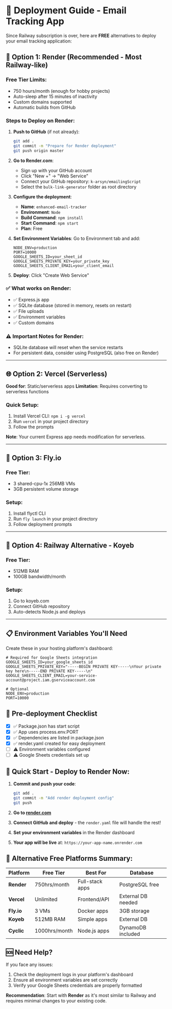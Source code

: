 # 🚀 Deployment Guide - Email Tracking App

Since Railway subscription is over, here are **FREE** alternatives to deploy your email tracking application:

## 🌟 Option 1: Render (Recommended - Most Railway-like)

### Free Tier Limits:
- 750 hours/month (enough for hobby projects)
- Auto-sleep after 15 minutes of inactivity
- Custom domains supported
- Automatic builds from GitHub

### Steps to Deploy on Render:

1. **Push to GitHub** (if not already):
   ```bash
   git add .
   git commit -m "Prepare for Render deployment"
   git push origin master
   ```

2. **Go to Render.com**:
   - Sign up with your GitHub account
   - Click "New +" → "Web Service"
   - Connect your GitHub repository: `k-arsyn/emailingScript`
   - Select the `bulk-link-generator` folder as root directory

3. **Configure the deployment**:
   - **Name**: `enhanced-email-tracker`
   - **Environment**: `Node`
   - **Build Command**: `npm install`
   - **Start Command**: `npm start`
   - **Plan**: Free

4. **Set Environment Variables**:
   Go to Environment tab and add:
   ```
   NODE_ENV=production
   PORT=10000
   GOOGLE_SHEETS_ID=your_sheet_id
   GOOGLE_SHEETS_PRIVATE_KEY=your_private_key
   GOOGLE_SHEETS_CLIENT_EMAIL=your_client_email
   ```

5. **Deploy**: Click "Create Web Service"

### ✅ What works on Render:
- ✅ Express.js app
- ✅ SQLite database (stored in memory, resets on restart)
- ✅ File uploads
- ✅ Environment variables
- ✅ Custom domains

### ⚠️ Important Notes for Render:
- SQLite database will reset when the service restarts
- For persistent data, consider using PostgreSQL (also free on Render)

---

## 🌐 Option 2: Vercel (Serverless)

**Good for**: Static/serverless apps
**Limitation**: Requires converting to serverless functions

### Quick Setup:
1. Install Vercel CLI: `npm i -g vercel`
2. Run `vercel` in your project directory
3. Follow the prompts

**Note**: Your current Express app needs modification for serverless.

---

## 🐳 Option 3: Fly.io

### Free Tier:
- 3 shared-cpu-1x 256MB VMs
- 3GB persistent volume storage

### Setup:
1. Install flyctl CLI
2. Run `fly launch` in your project directory
3. Follow deployment prompts

---

## 🔄 Option 4: Railway Alternative - Koyeb

### Free Tier:
- 512MB RAM
- 100GB bandwidth/month

### Setup:
1. Go to koyeb.com
2. Connect GitHub repository
3. Auto-detects Node.js and deploys

---

## 📋 Environment Variables You'll Need

Create these in your hosting platform's dashboard:

```env
# Required for Google Sheets integration
GOOGLE_SHEETS_ID=your_google_sheets_id
GOOGLE_SHEETS_PRIVATE_KEY="-----BEGIN PRIVATE KEY-----\nYour private key here\n-----END PRIVATE KEY-----\n"
GOOGLE_SHEETS_CLIENT_EMAIL=your-service-account@project.iam.gserviceaccount.com

# Optional
NODE_ENV=production
PORT=10000
```

## 🔧 Pre-deployment Checklist

- [x] ✅ Package.json has start script
- [x] ✅ App uses process.env.PORT
- [x] ✅ Dependencies are listed in package.json
- [x] ✅ render.yaml created for easy deployment
- [ ] ⚠️ Environment variables configured
- [ ] ⚠️ Google Sheets credentials set up

## 🎯 Quick Start - Deploy to Render Now:

1. **Commit and push your code**:
   ```bash
   git add .
   git commit -m "Add render deployment config"
   git push
   ```

2. **Go to [render.com](https://render.com)**

3. **Connect GitHub and deploy** - the `render.yaml` file will handle the rest!

4. **Set your environment variables** in the Render dashboard

5. **Your app will be live** at: `https://your-app-name.onrender.com`

## 📱 Alternative Free Platforms Summary:

| Platform | Free Tier | Best For | Database |
|----------|-----------|----------|----------|
| **Render** | 750hrs/month | Full-stack apps | PostgreSQL free |
| **Vercel** | Unlimited | Frontend/API | External DB needed |
| **Fly.io** | 3 VMs | Docker apps | 3GB storage |
| **Koyeb** | 512MB RAM | Simple apps | External DB |
| **Cyclic** | 1000hrs/month | Node.js apps | DynamoDB included |

## 🆘 Need Help?

If you face any issues:
1. Check the deployment logs in your platform's dashboard
2. Ensure all environment variables are set correctly
3. Verify your Google Sheets credentials are properly formatted

**Recommendation**: Start with **Render** as it's most similar to Railway and requires minimal changes to your existing code.
